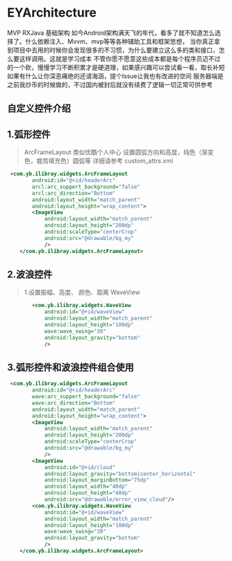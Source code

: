 EYArchitecture
=====
MVP RXJava 基础架构
如今Android架构满天飞的年代，看多了就不知道怎么选择了。什么依赖注入、Mvvm、mvp等等各种辅助工具和框架思想，
当你真正拿到项目中去用的时候你会发现很多的不习惯，为什么要建立这么多的类和接口，怎么要这样调用。这就是学习成本
不管你愿不愿意这些成本都是每个程序员迈不过的一个砍，慢慢学习不断积累才是硬道理，如果感兴趣可以尝试看一看，取长补短
如果有什么让你深恶痛绝的还请海涵，提个Issue让我也有改进的空间
服务器端是之前我炒币的时候做的，不过国内被封后就没有续费了逻辑一切正常可供参考

自定义控件介绍
--------

1.弧形控件
--------
>ArcFrameLayout 类似优酷个人中心
设置圆弧方向和高度，纯色（渐变色，裁剪填充色）圆弧等
详细请参考 custom_attrs.xml

```xml
 <com.yb.ilibray.widgets.ArcFrameLayout
        android:id="@+id/headerArc"
        arcl:arc_suppert_background="false"
        arcl:arc_direction="Bottom"
        android:layout_width="match_parent"
        android:layout_height="wrap_content">
        <ImageView
            android:layout_width="match_parent"
            android:layout_height="200dp"
            android:scaleType="centerCrop"
            android:src="@drawable/bg_my"
            />
    </com.yb.ilibray.widgets.ArcFrameLayout>
```
2.波浪控件
--------
>1.设置振幅、高度、 颜色、距离
WaveView
```xml
        <com.yb.ilibray.widgets.WaveView
            android:id="@+id/waveView"
            android:layout_width="match_parent"
            android:layout_height="100dp"
            wave:wave_swing="30"
            android:layout_gravity="bottom"
            />
```
3.弧形控件和波浪控件组合使用
--------
```xml
 <com.yb.ilibray.widgets.ArcFrameLayout
        android:id="@+id/headerArc"
        wave:arc_suppert_background="false"
        wave:arc_direction="Bottom"
        android:layout_width="match_parent"
        android:layout_height="wrap_content">
        <ImageView
            android:layout_width="match_parent"
            android:layout_height="200dp"
            android:scaleType="centerCrop"
            android:src="@drawable/bg_my"
            />
        <ImageView
            android:id="@+id/cloud"
            android:layout_gravity="bottom|center_horizontal"
            android:layout_marginBottom="75dp"
            android:layout_width="40dp"
            android:layout_height="40dp"
            android:src="@drawable/error_view_cloud"/>
        <com.yb.ilibray.widgets.WaveView
            android:id="@+id/waveView"
            android:layout_width="match_parent"
            android:layout_height="100dp"
            wave:wave_swing="30"
            android:layout_gravity="bottom"
            />
    </com.yb.ilibray.widgets.ArcFrameLayout>
```